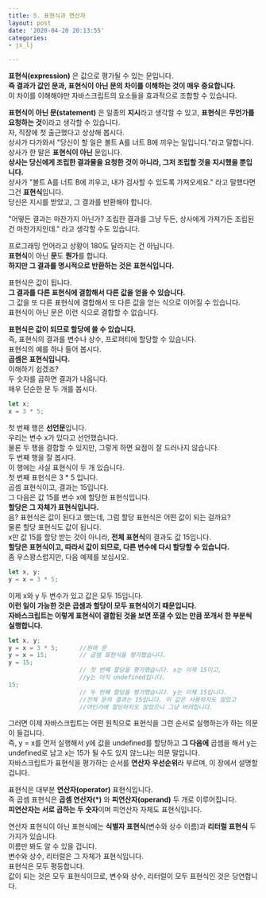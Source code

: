```yaml
---
title: 5. 표현식과 연산자
layout: post
date: '2020-04-20 20:13:55'
categories:
- js_lj

---
```


**표현식(expression)** 은 값으로 평가될 수 있는 문입니다.  
**즉 결과가 값인 문과, 표현식이 아닌 문의 차이를 이해하는 것이 매우 중요합니다.**  
이 차이를 이해해야만 자바스크립트의 요소들을 효과적으로 조합할 수 있습니다.  

**표현식이 아닌 문(statement)** 은 일종의 **지시**라고 생각할 수 있고, **표현식**은 **무언가를 요청하는 것**이라고 생각할 수 있습니다.  
자, 직장에 첫 출근했다고 상상해 봅시다.  
상사가 다가와서 "당신이 할 일은 볼트 A를 너트 B에 끼우는 일입니다."라고 말합니다.  
상사가 한 말은 **표현식이 아닌** 문입니다.  
**상사는 당신에게 조립한 결과물을 요청한 것이 아니라, 그저 조립할 것을 지시했을 뿐입니다.**  
상사가 "볼트 A를 너트 B에 끼우고, 내가 검사할 수 있도록 가져오세요." 라고 말했다면 그건 **표현식**입니다.  
당신은 지시를 받았고, 그 결과를 반환해야 합니다.  

"어떻든 결과는 마찬가지 아닌가? 조립한 결과를 그냥 두든, 상사에게 가져가든 조립된 건 마찬가지인데." 라고 생각할 수도 있습니다.

프로그래밍 언어라고 상황이 180도 달라지는 건 아닙니다.  
**표현식**이 아닌 **문**도 **뭔가**를 합니다.  
**하지만 그 결과를 명시적으로 반환하는 것은 표현식입니다.**

표현식은 값이 됩니다.  
**그 결과를 다른 표현식에 결합해서 다른 값을 얻을 수 있습니다.**  
그 값을 또 다른 표현식에 결합해서 또 다른 값을 얻는 식으로 이어질 수 있습니다.  
표현식이 아닌 문은 이런 식으로 결합할 수 없습니다.

**표현식은 값이 되므로 할당에 쓸 수 있습니다.**  
즉, 표현식의 결과를 변수나 상수, 프로퍼티에 할당할 수 있습니다.  
표현식의 예를 하나 들어 봅시다.  
**곱셈은 표현식입니다.**  
이해하기 쉽겠죠?  
두 숫자를 곱하면 결과가 나옵니다.  
매우 단순한 문 두 개를 봅시다.

```javascript
let x;
x = 3 * 5;
```

첫 번째 행은 **선언문**입니다.  
우리는 변수 x가 있다고 선언했습니다.  
물론 두 행을 결합할 수 있지만, 그렇게 하면 요점이 잘 드러나지 않습니다.  
두 번째 행을 잘 봅시다.  
이 행에는 사실 표현식이 두 개 있습니다.  
첫 번째 표현식은 3 * 5 입니다.  
곱셈 표현식이고, 결과는 15입니다.  
그 다음은 값 15를 변수 x에 할당한 표현식입니다.  
**할당은 그 자체가 표현식입니다.**  
음? 표현식은 값이 된다고 했는데, 그럼 할당 표현식은 어떤 값이 되는 걸까요?  
물론 할당 표현식도 값이 됩니다.  
x만 값 15를 할당 받는 것이 아니라, **전체 표현식**의 결과도 값 15입니다.  
**할당은 표현식이고, 따라서 값이 되므로, 다른 변수에 다시 할당할 수 있습니다.**  
좀 우스꽝스럽지만, 다음 예제를 보십시오.

```javascript
let x, y;
y = x = 3 * 5;
```

이제 x와 y 두 변수가 있고 값은 모두 15입니다.  
**이런 일이 가능한 것은 곱셈과 할당이 모두 표현식이기 때문입니다.**  
**자바스크립트는 이렇게 표현식이 결합된 것을 보면 쪼갤 수 있는 만큼 쪼개서 한 부분씩 실행합니다.**

```javascript
let x, y;
y = x = 3 * 5;      //원래 문
y = x = 15;         // 곱셈 표현식을 평가했습니다.
y = 15; 
                    // 첫 번째 할당을 평가했습니다. x는 이제 15이고, 
                    //y는 아직 undefined입니다.
15; 
                    // 두 번째 할당을 평가했습니다. y는 이제 15입니다. 
                    //전체 문의 결과는 15입니다. 이 값은 사용하지도 않았고 
                    //어딘가에 할당하지도 않았으니 그냥 버려집니다.
```

그러면 이제 자바스크립트는 어떤 원칙으로 표현식을 그런 순서로 실행하는가 하는 의문이 들겁니다.  
즉, y = x를 먼저 실행해서 y에 값을 undefined를 할당하고 **그 다음에** 곱셈을 해서 y는 undefined로 남고 x는 15가 될 수도 있지 않느냐는 의문 말입니다.  
자바스크립트가 표현식을 평가하는 순서를 **연산자 우선순위**라 부르며, 이 장에서 설명할 겁니다.  

표현식은 대부분 **연산자(operator)** 표현식입니다.  
즉 곱셈 표현식은 **곱셈 연산자(*)** 와 **피연산자(operand)** 두 개로 이루어집니다.   
**피연산자는 서로 곱하는 두 숫자**이며 피연산자 자체도 표현식입니다.

연산자 표현식이 아닌 표현식에는 **식별자 표현식**(변수와 상수 이름)과 **리터럴 표현식** 두 가지가 있습니다.  
이름만 봐도 알 수 있을 겁니다.  
변수와 상수, 리터럴은 그 자체가 표현식입니다.  
표현식은 모두 평등합니다.  
값이 되는 것은 모두 표현식이므로, 변수와 상수, 리터럴이 모두 표현식인 것은 당연합니다.